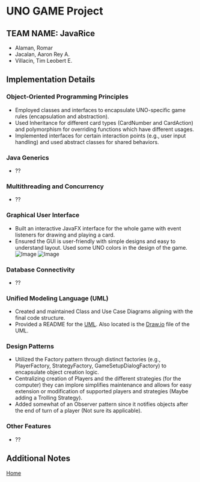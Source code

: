 # UNO GAME Project

## TEAM NAME: JavaRice
- Alaman, Romar
- Jacalan, Aaron Rey A.
- Villacin, Tim Leobert E.

## Implementation Details

### Object-Oriented Programming Principles
- Employed classes and interfaces to encapsulate UNO-specific game rules (encapsulation and abstraction).
- Used Inheritance for different card types (CardNumber and CardAction) and polymorphism for overriding functions which have different usages.
- Implemented interfaces for certain interaction points (e.g., user input handling) and used abstract classes for shared behaviors.

### Java Generics
- ??

### Multithreading and Concurrency
- ??

### Graphical User Interface
- Built an interactive JavaFX interface for the whole game with event listeners for drawing and playing a card.
- Ensured the GUI is user-friendly with simple designs and easy to understand layout. Used some UNO colors in the design of the game.
![Image](https://github.com/user-attachments/assets/287f918a-a0bd-4074-b276-b67e9b98bb82)
  ![Image](https://github.com/user-attachments/assets/1b5a17eb-b42e-4d26-ae0b-5532e11e652f)

### Database Connectivity
- ??

### Unified Modeling Language (UML)
- Created and maintained Class and Use Case Diagrams aligning with the final code structure.
- Provided a README for the [UML](UML.md). Also located is the [Draw.io](UML/JavaRice_UML_Part1.drawio) file of the UML.

### Design Patterns
- Utilized the Factory pattern through distinct factories (e.g., PlayerFactory, StrategyFactory, GameSetupDialogFactory) to encapsulate object creation logic.
- Centralizing creation of Players and the different strategies (for the computer) they can implore simplifies maintenance and allows for easy extension or modification of supported players and strategies (Maybe adding a Trolling Strategy).
- Added somewhat of an Observer pattern since it notifies objects after the end of turn of a player (Not sure its applicable).

### Other Features
- ??

## Additional Notes
[Home](docs/home.md)